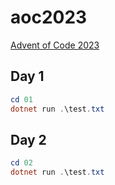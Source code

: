 # aoc2023

[Advent of Code 2023](https://adventofcode.com/2023)

## Day 1

```powershell
cd 01
dotnet run .\test.txt
```

## Day 2

```powershell
cd 02
dotnet run .\test.txt
```
